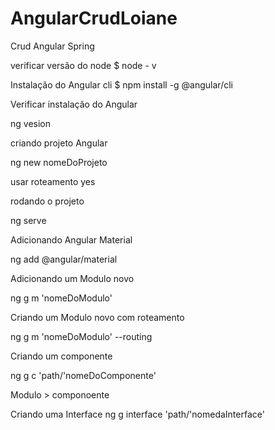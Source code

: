 # AngularCrudLoiane
Crud Angular Spring

verificar versão do node
$ node - v 

Instalação do Angular cli
$ npm install -g @angular/cli

Verificar instalação do Angular

ng vesion


criando projeto Angular

ng new nomeDoProjeto

usar roteamento yes

rodando o projeto

ng serve


Adicionando Angular Material

ng add @angular/material


Adicionando um Modulo novo

ng g m 'nomeDoModulo'

Criando um  Modulo novo com roteamento

ng g m 'nomeDoModulo' --routing

Criando um componente

ng g c 'path/'nomeDoComponente'


Modulo > componoente

Criando uma Interface
ng g interface 'path/'nomedaInterface'